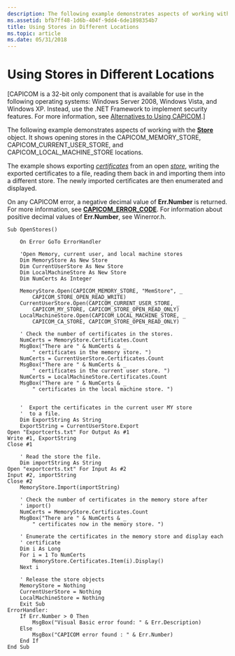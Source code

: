 ```yaml
---
description: The following example demonstrates aspects of working with the Store object. It shows opening stores in the CAPICOM\_MEMORY\_STORE, CAPICOM\_CURRENT\_USER\_STORE, and CAPICOM\_LOCAL\_MACHINE\_STORE locations.
ms.assetid: bfb7ff48-1d6b-404f-9dd4-6de1898354b7
title: Using Stores in Different Locations
ms.topic: article
ms.date: 05/31/2018
---
```


# Using Stores in Different Locations

\[CAPICOM is a 32-bit only component that is available for use in the following operating systems: Windows Server 2008, Windows Vista, and Windows XP. Instead, use the .NET Framework to implement security features. For more information, see [Alternatives to Using CAPICOM](alternatives-to-using-capicom.md).\]

The following example demonstrates aspects of working with the [**Store**](store.md) object. It shows opening stores in the CAPICOM\_MEMORY\_STORE, CAPICOM\_CURRENT\_USER\_STORE, and CAPICOM\_LOCAL\_MACHINE\_STORE locations.

The example shows exporting [*certificates*](../secgloss/c-gly.md) from an open [*store*](../secgloss/c-gly.md), writing the exported certificates to a file, reading them back in and importing them into a different store. The newly imported certificates are then enumerated and displayed.

On any CAPICOM error, a negative decimal value of **Err.Number** is returned. For more information, see [**CAPICOM\_ERROR\_CODE**](capicom-error-code.md). For information about positive decimal values of **Err.Number**, see Winerror.h.


```VB
Sub OpenStores()

    On Error GoTo ErrorHandler

    'Open Memory, current user, and local machine stores
    Dim MemoryStore As New Store
    Dim CurrentUserStore As New Store
    Dim LocalMachineStore As New Store
    Dim NumCerts As Integer

    MemoryStore.Open(CAPICOM_MEMORY_STORE, "MemStore", _
        CAPICOM_STORE_OPEN_READ_WRITE)
    CurrentUserStore.Open(CAPICOM_CURRENT_USER_STORE, _
        CAPICOM_MY_STORE, CAPICOM_STORE_OPEN_READ_ONLY)
    LocalMachineStore.Open(CAPICOM_LOCAL_MACHINE_STORE, _
        CAPICOM_CA_STORE, CAPICOM_STORE_OPEN_READ_ONLY)

    ' Check the number of certificates in the stores.
    NumCerts = MemoryStore.Certificates.Count
    MsgBox("There are " & NumCerts & _
        " certificates in the memory store. ")
    NumCerts = CurrentUserStore.Certificates.Count
    MsgBox("There are " & NumCerts & _
        " certificates in the current user store. ")
    NumCerts = LocalMachineStore.Certificates.Count
    MsgBox("There are " & NumCerts & _
        " certificates in the local machine store. ")


    '  Export the certificates in the current user MY store
    '  to a file.
    Dim ExportString As String
    ExportString = CurrentUserStore.Export
Open "Exportcerts.txt" For Output As #1
Write #1, ExportString
Close #1

    ' Read the store the file.
    Dim importString As String
Open "exportcerts.txt" For Input As #2
Input #2, importString
Close #2
    MemoryStore.Import(importString)

    ' Check the number of certificates in the memory store after 
    ' import()
    NumCerts = MemoryStore.Certificates.Count
    MsgBox("There are " & NumCerts & _
        " certificates now in the memory store. ")

    ' Enumerate the certificates in the memory store and display each
    ' certificate
    Dim i As Long
    For i = 1 To NumCerts
        MemoryStore.Certificates.Item(i).Display()
    Next i

    ' Release the store objects
    MemoryStore = Nothing
    CurrentUserStore = Nothing
    LocalMachineStore = Nothing
    Exit Sub
ErrorHandler:
    If Err.Number > 0 Then
        MsgBox("Visual Basic error found: " & Err.Description)
    Else
        MsgBox("CAPICOM error found : " & Err.Number)
    End If
End Sub
```



 

 
